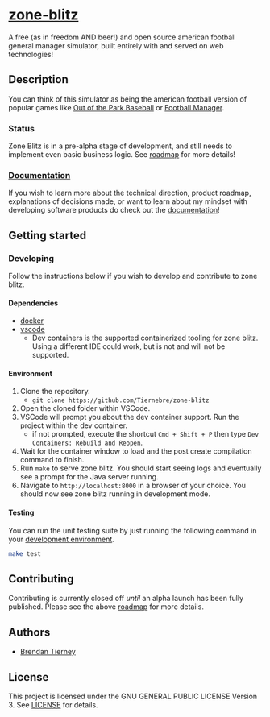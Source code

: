 # [zone-blitz](https://zoneblitz.app/)

A free (as in freedom AND beer!) and open source american football general manager simulator, built entirely with and served on web technologies!

## Description

You can think of this simulator as being the american football version of popular games like
[Out of the Park Baseball](https://www.ootpdevelopments.com/out-of-the-park-baseball-home/) or
[Football Manager](https://www.footballmanager.com/).

### Status

Zone Blitz is in a pre-alpha stage of development, and still needs to implement even basic
business logic. See [roadmap](./docs/roadmap.md) for more details!

### [Documentation](./docs/README.md)

If you wish to learn more about the technical direction, product roadmap, explanations of decisions made, or
want to learn about my mindset with developing software products do check out the [documentation](./docs/README.md)!

## Getting started

### Developing

Follow the instructions below if you wish to develop and contribute to zone blitz.

#### Dependencies

- [docker](https://www.docker.com/products/docker-desktop/)
- [vscode](https://code.visualstudio.com/)
  - Dev containers is the supported containerized tooling for zone blitz. Using a different IDE could work, but is not and will not be supported.

#### Environment

1. Clone the repository.
   - `git clone https://github.com/Tiernebre/zone-blitz`
2. Open the cloned folder within VSCode.
3. VSCode will prompt you about the dev container support. Run the project within the dev container.
   - if not prompted, execute the shortcut `Cmd + Shift + P` then type `Dev Containers: Rebuild and Reopen`.
4. Wait for the container window to load and the post create compilation command to finish.
5. Run `make` to serve zone blitz. You should start seeing logs and eventually see a prompt for the Java server running.
6. Navigate to `http://localhost:8000` in a browser of your choice. You should now see zone blitz running in development mode.

#### Testing

You can run the unit testing suite by just running the following command in your [development environment](#environment).

```sh
make test
```

## Contributing

Contributing is currently closed off _until_ an alpha launch has been fully published. Please see the above [roadmap](./docs/roadmap.md) for more details.

## Authors

- [Brendan Tierney](https://tiernebre.com)

## License

This project is licensed under the GNU GENERAL PUBLIC LICENSE Version 3. See [LICENSE](LICENSE) for details.
